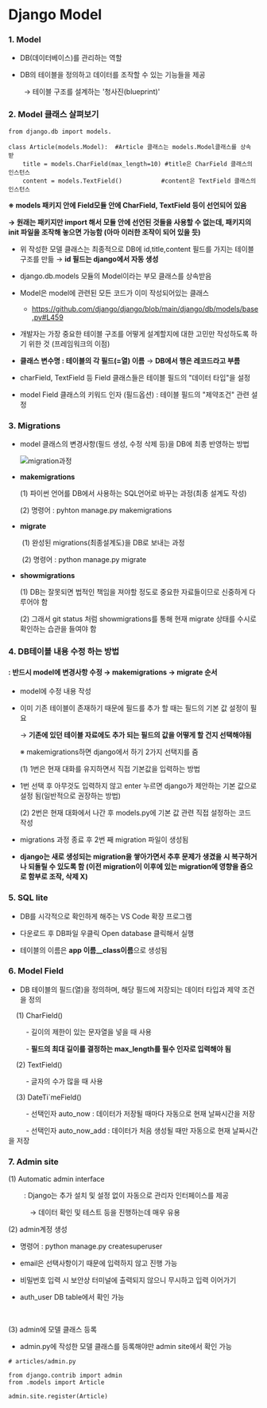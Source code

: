 # Django Model

### 1. Model

- DB(데이터베이스)를 관리하는 역할

- DB의 테이블을 정의하고 데이터를 조작할 수 있는 기능들을 제공

        → 테이블 구조를 설계하는 '청사진(blueprint)'

### 2. Model 클래스 살펴보기

```
from django.db import models.

class Article(models.Model):  #Article 클래스는 models.Model클래스를 상속받    
    title = models.CharField(max_length=10) #title은 CharField 클래스의 인스턴스
    content = models.TextField()           #content은 TextField 클래스의 인스턴스 
```

**※ models 패키지 안에 Field모듈 안에 CharField, TextField 등이 선언되어 있음**

**→ 원래는 패키지만 import 해서 모듈 안에 선언된 것들을 사용할 수 없는데, 패키지의 init 파일을 조작해 놓으면 가능함 (아마 이러한 조작이 되어 있을 듯)**

- 위 작성한 모델 클래스는 최종적으로 DB에 id,title,content 필드를 가지는 테이블 구조를 만듦 → **id 필드는 django에서 자동 생성**

- django.db.models 모듈의 Model이라는 부모 클래스를 상속받음

- Model은 model에 관련된 모든 코드가 이미 작성되어있는 클래스
  
  - https://github.com/django/django/blob/main/django/db/models/base.py#L459

- 개발자는 가장 중요한 테이블 구조를 어떻게 설계할지에 대한 고민만 작성하도록 하기 위한 것 (프레임워크의 이점)

- **클래스 변수명 : 테이블의 각 필드(=열) 이름** → **DB에서 행은 레코드라고 부름**

- charField, TextField 등 Field 클래스들은 테이블 필드의 "데이터 타입"을 설정

- model Field 클래스의 키워드 인자 (필드옵션) : 테이블 필드의 "제약조건" 관련 설정

### 3. Migrations

- model 클래스의 변경사항(필드 생성, 수정 삭제 등)을 DB에 최종 반영하는 방법
  
  ![migration과정](https://github.com/JeongJonggil/TIL/assets/139416006/05cc4d01-da90-4aed-9649-77e8380e4214)


- **makemigrations**
  
  (1) 파이썬 언어를 DB에서 사용하는 SQL언어로 바꾸는 과정(최종 설계도 작성)
  
  (2) 명령어 : pyhton manage.py makemigrations

- **migrate**

       (1) 완성된 migrations(최종설계도)을 DB로 보내는 과정

       (2) 명령어 : python manage.py migrate

- **showmigrations**
  
  (1) DB는 잘못되면 법적인 책임을 져야할 정도로 중요한 자료들이므로 신중하게 다루어야 함
  
  (2) 그래서 git status 처럼 showmigrations를 통해 현재 migrate 상태를 수시로 확인하는 습관을 들여야 함

### 4. DB테이블 내용 수정 하는 방법

#### : 반드시 model에 변경사항 수정 → makemigrations → migrate 순서

- model에 수정 내용 작성

- 이미 기존 테이블이 존재하기 때문에 필드를 추가 할 때는 필드의 기본 값 설정이 필요
  
  → **기존에 있던 테이블 자료에도 추가 되는 필드의 값을 어떻게 할 건지 선택해야됨**

  ※ makemigrations하면 django에서 하기 2가지 선택지를 줌

  (1) 1번은 현재 대화를 유지하면서 직접 기본값을 입력하는 방법

- 1번 선택 후 아무것도 입력하지 않고 enter 누르면 django가 제안하는 기본 값으로 설정 됨(일반적으로 권장하는 방법)
  
  (2) 2번은 현재 대화에서 나간 후 models.py에 기본 값 관련 직접 설정하는 코드 작성

- migrations 과정 종료 후 2번 째 migration 파일이 생성됨

- **django는 새로 생성되는 migration을 쌓아가면서 추후 문제가 생겼을 시 복구하거나 되돌릴 수 있도록 함 (이전 migration이 이후에 있는 migration에 영향을 줌으로 함부로 조작, 삭제 X)** 

### 5. SQL lite

- DB를 시각적으로 확인하게 해주는 VS Code 확장 프로그램

- 다운로드 후 DB파일 우클릭 Open database 클릭해서 실행

- 테이블의 이름은 **app 이름__class이름**으로 생성됨

### 6. Model Field

- DB 테이블의 필드(열)을 정의하며, 해당 필드에 저장되는 데이터 타입과 제약 조건을 정의

    (1) CharField() 

         - 길이의 제한이 있는 문자열을 넣을 때 사용

         - **필드의 최대 길이를 결정하는 max_length를 필수 인자로 입력해야 됨**

    (2) TextField()

         - 글자의 수가 많을 때 사용

    (3) DateTi`meField()

         - 선택인자 auto_now : 데이터가 저장될 때마다 자동으로 현재 날짜시간을 저장

         - 선택인자 auto_now_add : 데이터가 처음 생성될 때만 자동으로 현재 날짜시간을 저장

### 7. Admin site

(1) Automatic admin interface

        : Django는 추가 설치 및 설정 없이 자동으로 관리자 인터페이스를 제공

           → 데이터 확인 및 테스트 등을 진행하는데 매우 유용



(2) admin계정 생성

- 명령어 : python manage.py createsuperuser

- email은 선택사항이기 때문에 입력하지 않고 진행 가능

- 비밀번호 입력 시 보안상 터미널에 출력되지 않으니 무시하고 입력 이어가기

- auth_user DB table에서 확인 가능

    

(3) admin에 모델 클래스 등록

- admin.py에 작성한 모델 클래스를 등록해야만 admin site에서 확인 가능

```
# articles/admin.py

from django.contrib import admin
from .models import Article

admin.site.register(Article)


```
